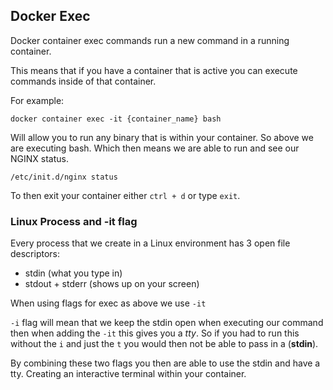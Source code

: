 ## Docker Exec

Docker container exec commands run a new command in a running container.

This means that if you have a container that is active you can execute commands inside of that container.

For example:

```shell
docker container exec -it {container_name} bash
```

Will allow you to run any binary that is within your container. So above we are executing bash. Which then means we are
able to run and see our NGINX status.

```shell
/etc/init.d/nginx status
```

To then exit your container either `ctrl + d` or type `exit`.

### Linux Process and -it flag

Every process that we create in a Linux environment has 3 open file descriptors:

- stdin (what you type in)
- stdout + stderr (shows up on your screen)

When using flags for exec as above we use `-it`

`-i` flag will mean that we keep the stdin open when executing our command
then when adding the `-it` this gives you a *tty*. So if you had to run this without the `i` and just the `t` you would
then not be able to pass in a (**stdin**).

By combining these two flags you then are able to use the stdin and have a tty. Creating an interactive terminal within
your container.